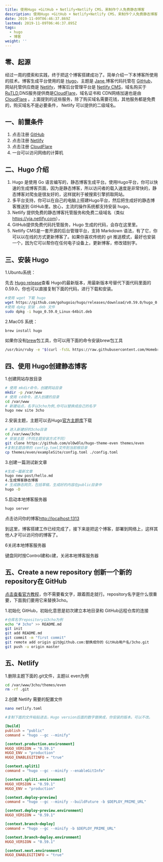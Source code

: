 ```yaml
---
title: 使用Hugo +GitHub + Netlify+Netlify CMS，来制作个人免费静态博客
description: 使用Hugo +GitHub + Netlify+Netlify CMS，来制作个人免费静态博客
date: 2019-11-09T06:46:37.869Z
lastmod: 2019-11-09T06:46:37.895Z
tags:
  - hugo
  - 博客
weight: ''
---
```

## 零、起源

经过一周的摸索和实践，终于把这个博客搭建成功了。简单介绍一下本博客所使用的技术。博客生成平台使用的是 [Hugo](https://gohugo.io/)，主题是 [Jane](https://github.com/xianmin/hugo-theme-jane),博客代码托管在 [GitHub](https://github.com/)，网站托管供应商是 [Netlify](https://www.netlify.com/)，博客后台管理平台是 [Netlify CMS](https://www.netlifycms.org/)，域名购买于 [RuTLD](https://ru-tld.ru/en/),DNS服务提供商是[CloudFlare](CloudFlare)，域名证书和 CDN网络加速也是由 [CloudFlare](https://www.cloudflare.com/) 。上面提到的这些服务，除了购买域名需要花钱，其他服务都是免费的，购买域名不是必要条件， Netlify 可以提供的二级域名。 

## 一、前置条件

1. 点击注册 [GitHub](https://github.com/join)
2. 点击注册 [Netlify](https://app.netlify.com/signup)
3. 点击注册 [CloudFlare](https://dash.cloudflare.com/sign-up)
4. 一台可以访问网络的计算机

## 二、Hugo 介绍

1. Hugo 是使用 Go 语言编写的，静态博客生成平台。使用Hugo平台，你可以快速的生成博客页面，因为是静态博客，所以访问者的载入速度是非常快的，静态博客对爬虫是很友好的，这样就利于被搜索引擎抓取网站。
2. 多平台支持，你可以在自己的电脑上搭建Hugo平台，然后把生成好的静态博客推送到 GitHub里。放心，主流的操作系统都支持安装 hugo。
3. Netlify 提供免费的静态博客托管服务和免费二级域名（类似<https://yia.netlify.com>），
4. GitHub提供免费代码托管服务，Hugo 生成的代码，会存在这里里。
5. Netlify CMS是一套开源的后台管理平台，支持 Markdown 语法，有了它，你可以以在线的方式更新博客了。如果你喜欢传统的 git 推送模式，最好也安装一个，因为它可以帮你在任何电子设备上，更新博客，修改错别字。

## 三、安装 Hugo

1.Ubuntu系统：

先去 [Hugo release](https://github.com/gohugoio/hugo/releases)查看 Hugo的最新版本，用最新版本号替代下面代码里面的0.59.0，你也可以直接复制下面的代码，进行下载和安装。

```bash
#使用 wget 下载 hugo
wget https://github.com/gohugoio/hugo/releases/download/v0.59.0/hugo_0.59.0_Linux-64bit.deb
#使用 dpkg 安装 .deb 文件
sudo dpkg -i hugo_0.59.0_Linux-64bit.deb
```
2.MacOS 系统：

```bash
brew install hugo
```
如果你没有[brew](https://brew.sh/)包工具，你可以用下面的命令安装brew包工具

```bash
/usr/bin/ruby -e "$(curl -fsSL https://raw.githubusercontent.com/Homebrew/install/master/install)"
```

## 四、使用 Hugo创建静态博客 

1.创建网站存放目录

```bash
# 使用 mkdir命令，创建网站目录
mkdir -p /var/www
# 使用 cd命令，进入创建的目录
cd /var/www
# 新建站点，名字以3cho为例,你可以替换成自己的名字
hugo new site 3cho
```

2.安装主题，主题可以去Hugo[官方主题库](https://themes.gohugo.io/)下载

```bash
# 进入新建好的3cho目录
cd /var/www/3cho
# 安装主题（不同主题安装方式不同）
git clone https://github.com/olOwOlo/hugo-theme-even themes/even
#复制主题自带的 config.toml文件到当前根目录
cp themes/even/exampleSite/config.toml ./config.toml
```
3.创建一篇测试新文章
```bash
#生成一篇新文章
hugo new post/hello.md
4.生成博客静态博客
# 生成静态网页，包括草稿，生成好的内容在public目录中
hugo -D
```
5.启动本地博客服务器
```bash
hugo server
```
点击访问你的博客[http://localhost:1313](http://localhost:1313)

到这里，博客搭建工作已经完成了，接下来是把这个博客，部署到网络上，这样其他人才可以访问你的博客了。

6关闭本地博客服务器

键盘同时按Control建和c建，关闭本地博客服务器

## 五、Create a new repository 创新一个新的 repository在 GitHub

[点击查看官方教程](https://help.github.com/en/github/creating-cloning-and-archiving-repositories/creating-a-new-repository)，你不需要看文字，跟着图走就行。repository名字是什么很重要，下面我们要用它来替换3cho。

1.初始化 GitHub，初始化意思是初次建立本地目录和 GitHub远程仓库的连接

```bash
#仓库名字repository以3cho为例
echo "# 3cho" >> README.md
git init
git add README.md
git commit -m "first commit"
git remote add origin git@github.com:替换成你的 GitHub用户名/3cho.git
git push -u origin master
```

## 五、Netlify 

1.删除主题下面的.git文件，主题以 even为例

```Bash
cd /var/www/3cho/themes/even
rm -rf .git
```
2.创建 Netlify 需要的配置文件

```Bash
nano netlify.toml
```
```toml
#复制下面的文件粘贴进去，Hugo version后面的数字替换成，你安装的版本。可以不改。

[build]
publish = "public"
command = "hugo --gc --minify"

[context.production.environment]
HUGO_VERSION = "0.59.1"
HUGO_ENV = "production"
HUGO_ENABLEGITINFO = "true"

[context.split1]
command = "hugo --gc --minify --enableGitInfo"

[context.split1.environment]
HUGO_VERSION = "0.59.1"
HUGO_ENV = "production"

[context.deploy-preview]
command = "hugo --gc --minify --buildFuture -b $DEPLOY_PRIME_URL"

[context.deploy-preview.environment]
HUGO_VERSION = "0.59.1"

[context.branch-deploy]
command = "hugo --gc --minify -b $DEPLOY_PRIME_URL"

[context.branch-deploy.environment]
HUGO_VERSION = "0.59.1"

[context.next.environment]
HUGO_ENABLEGITINFO = "true"
```
